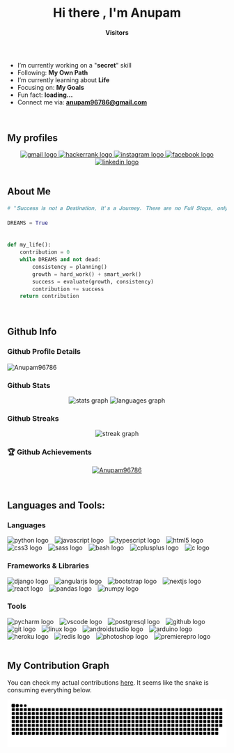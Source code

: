 <h1 align="center">Hi there <img src="https://media.giphy.com/media/hvRJCLFzcasrR4ia7z/giphy.gif" width="37" alt="">, I'm Anupam</h1>

<h4 align="center">Visitors</h4>

<div align="center">
  <img src="https://profile-counter.glitch.me/Anupam96786/count.svg?"   alt=""/>
</div>

###

- I’m currently working on a "**secret**" skill
- Following: **My Own Path**
- I’m currently learning about **Life**
- Focusing on: **My Goals**
- Fun fact: **loading...**
- Connect me via: **anupam96786@gmail.com**

<br>

<h2>My profiles</h2>

<div align="center">
  <a href="mailto:anupam96786@gmail.com" target="_blank">
    <img src="https://img.shields.io/static/v1?message=Gmail&logo=gmail&label=&color=D14836&logoColor=white&labelColor=&style=for-the-badge" height="35" alt="gmail logo"  />
  </a>
  <a href="https://www.hackerrank.com/anupam96786" target="_blank">
    <img src="https://img.shields.io/static/v1?message=HackerRank&logo=hackerrank&label=&color=2EC866&logoColor=white&labelColor=&style=for-the-badge" height="35" alt="hackerrank logo"  />
  </a>
  <a href="https://www.instagram.com/anupam96786/" target="_blank">
    <img src="https://img.shields.io/static/v1?message=Instagram&logo=instagram&label=&color=E4405F&logoColor=white&labelColor=&style=for-the-badge" height="35" alt="instagram logo"  />
  </a>
  <a href="https://www.facebook.com/anupam.samanta.5815/" target="_blank">
    <img src="https://img.shields.io/static/v1?message=Facebook&logo=facebook&label=&color=1877F2&logoColor=white&labelColor=&style=for-the-badge" height="35" alt="facebook logo"  />
  </a>
  <a href="https://www.linkedin.com/company/scimers/" target="_blank">
    <img src="https://img.shields.io/static/v1?message=LinkedIn&logo=linkedin&label=&color=0077B5&logoColor=white&labelColor=&style=for-the-badge" height="35" alt="linkedin logo"  />
  </a>
</div>

<br>

<h2>About Me</h2>

```python
# "𝐒𝐮𝐜𝐜𝐞𝐬𝐬 𝐢𝐬 𝐧𝐨𝐭 𝐚 𝐃𝐞𝐬𝐭𝐢𝐧𝐚𝐭𝐢𝐨𝐧, 𝐈𝐭'𝐬 𝐚 𝐉𝐨𝐮𝐫𝐧𝐞𝐲. 𝐓𝐡𝐞𝐫𝐞 𝐚𝐫𝐞 𝐧𝐨 𝐅𝐮𝐥𝐥 𝐒𝐭𝐨𝐩𝐬, 𝐨𝐧𝐥𝐲 𝐂𝐨𝐦𝐦𝐚𝐬."

DREAMS = True


def my_life():
    contribution = 0
    while DREAMS and not dead:
        consistency = planning()
        growth = hard_work() + smart_work()
        success = evaluate(growth, consistency)
        contribution += success
    return contribution
```

<br>

<h2>Github Info</h2>
<h3>Github Profile Details</h3>

<div>
    <img height="180em"
        src="https://github-profile-summary-cards.vercel.app/api/cards/profile-details?username=Anupam96786&theme=github_dark"
        alt="Anupam96786" align="center" />
</div>

<h3>Github Stats</h3>

<div align="center">
  <img src="https://github-readme-stats.vercel.app/api?username=Anupam96786&hide_title=false&hide_rank=false&show_icons=true&include_all_commits=true&count_private=true&disable_animations=false&theme=github_dark&locale=en&hide_border=false&border_radius=5" height="150" alt="stats graph"  />
  <img src="https://github-readme-stats.vercel.app/api/top-langs?username=Anupam96786&locale=en&hide_title=false&layout=compact&card_width=320&langs_count=6&theme=github_dark&hide_border=false&border_radius=5&hide=jupyter%20notebook" height="150" alt="languages graph"  />
</div>

<h3>Github Streaks</h3>

<div align="center">
  <img src="https://streak-stats.demolab.com?user=Anupam96786&locale=en&mode=weekly&theme=github_dark&hide_border=false&border_radius=5" height="150" alt="streak graph"  />
</div>

### 🏆 Github Achievements

<p align="center">
    <a href="https://github.com/Anupam96786"><img
            src="https://github-profile-trophy.vercel.app/?username=Anupam96786&margin-w=5&theme=darkhub"
            alt="Anupam96786" /></a>
</p>

<br>

<h2>Languages and Tools:</h2>
<h3>Languages</h3>
<div>
  <img src="https://cdn.jsdelivr.net/gh/devicons/devicon/icons/python/python-original.svg" height="30" alt="python logo" style="margin-right: 10px" />
  <img src="https://cdn.jsdelivr.net/gh/devicons/devicon/icons/javascript/javascript-original.svg" height="30" alt="javascript logo" style="margin-right: 10px" />
  <img src="https://cdn.jsdelivr.net/gh/devicons/devicon/icons/typescript/typescript-original.svg" height="30" alt="typescript logo" style="margin-right: 10px" />
  <img src="https://cdn.jsdelivr.net/gh/devicons/devicon/icons/html5/html5-original.svg" height="30" alt="html5 logo" style="margin-right: 10px" />
  <img src="https://cdn.jsdelivr.net/gh/devicons/devicon/icons/css3/css3-original.svg" height="30" alt="css3 logo" style="margin-right: 10px" />
  <img src="https://cdn.jsdelivr.net/gh/devicons/devicon/icons/sass/sass-original.svg" height="30" alt="sass logo" style="margin-right: 10px" />
  <img src="https://cdn.jsdelivr.net/gh/devicons/devicon/icons/bash/bash-original.svg" height="30" alt="bash logo" style="margin-right: 10px" />
  <img src="https://cdn.jsdelivr.net/gh/devicons/devicon/icons/cplusplus/cplusplus-original.svg" height="30" alt="cplusplus logo" style="margin-right: 10px" />
  <img src="https://cdn.jsdelivr.net/gh/devicons/devicon/icons/c/c-original.svg" height="30" alt="c logo" style="margin-right: 10px" />
</div>

<h3>Frameworks & Libraries</h3>
<div>
  <img src="https://cdn.jsdelivr.net/gh/devicons/devicon/icons/django/django-plain.svg" height="30" alt="django logo" style="margin-right: 10px" />
  <img src="https://cdn.jsdelivr.net/gh/devicons/devicon/icons/angularjs/angularjs-plain.svg" height="30" alt="angularjs logo" style="margin-right: 10px" />
  <img src="https://cdn.jsdelivr.net/gh/devicons/devicon/icons/bootstrap/bootstrap-original.svg" height="30" alt="bootstrap logo" style="margin-right: 10px" />
  <img src="https://cdn.jsdelivr.net/gh/devicons/devicon/icons/nextjs/nextjs-line.svg" height="30" alt="nextjs logo" style="margin-right: 10px" />
  <img src="https://cdn.jsdelivr.net/gh/devicons/devicon/icons/react/react-original-wordmark.svg" height="30" alt="react logo" style="margin-right: 10px" />
  <img src="https://cdn.jsdelivr.net/gh/devicons/devicon/icons/pandas/pandas-original-wordmark.svg" height="30" alt="pandas logo" style="margin-right: 10px" />
  <img src="https://cdn.jsdelivr.net/gh/devicons/devicon/icons/numpy/numpy-original.svg" height="30" alt="numpy logo" style="margin-right: 10px" />
</div>

<h3>Tools</h3>
<div>
  <img src="https://cdn.jsdelivr.net/gh/devicons/devicon/icons/pycharm/pycharm-original.svg" height="30" alt="pycharm logo" style="margin-right: 10px" />
  <img src="https://cdn.jsdelivr.net/gh/devicons/devicon/icons/vscode/vscode-original.svg" height="30" alt="vscode logo" style="margin-right: 10px" />
  <img src="https://cdn.jsdelivr.net/gh/devicons/devicon/icons/postgresql/postgresql-original.svg" height="30" alt="postgresql logo" style="margin-right: 10px" />
  <img src="https://cdn.jsdelivr.net/gh/devicons/devicon/icons/github/github-original.svg" height="30" alt="github logo" style="margin-right: 10px" />
  <img src="https://cdn.jsdelivr.net/gh/devicons/devicon/icons/git/git-original.svg" height="30" alt="git logo" style="margin-right: 10px" />
  <img src="https://cdn.jsdelivr.net/gh/devicons/devicon/icons/linux/linux-original.svg" height="30" alt="linux logo" style="margin-right: 10px" />
  <img src="https://cdn.jsdelivr.net/gh/devicons/devicon/icons/androidstudio/androidstudio-original.svg" height="30" alt="androidstudio logo" style="margin-right: 10px" />
  <img src="https://cdn.jsdelivr.net/gh/devicons/devicon/icons/arduino/arduino-original.svg" height="30" alt="arduino logo" style="margin-right: 10px" />
  <img src="https://cdn.jsdelivr.net/gh/devicons/devicon/icons/heroku/heroku-original.svg" height="30" alt="heroku logo" style="margin-right: 10px" />
  <img src="https://cdn.jsdelivr.net/gh/devicons/devicon/icons/redis/redis-original.svg" height="30" alt="redis logo" style="margin-right: 10px" />
  <img src="https://cdn.jsdelivr.net/gh/devicons/devicon/icons/photoshop/photoshop-line.svg" height="30" alt="photoshop logo" style="margin-right: 10px" />
  <img src="https://cdn.jsdelivr.net/gh/devicons/devicon/icons/premierepro/premierepro-original.svg" height="30" alt="premierepro logo" style="margin-right: 10px" />
</div>

<br>

<h2>My Contribution Graph</h2>
<p>You can check my actual contributions <a href="#user-activity-overview">here</a>. It seems like the snake is consuming everything below.</p>
<div>
  <img src="https://raw.githubusercontent.com/Anupam96786/Anupam96786/output/snake.svg" alt="Snake animation" />
</div>
